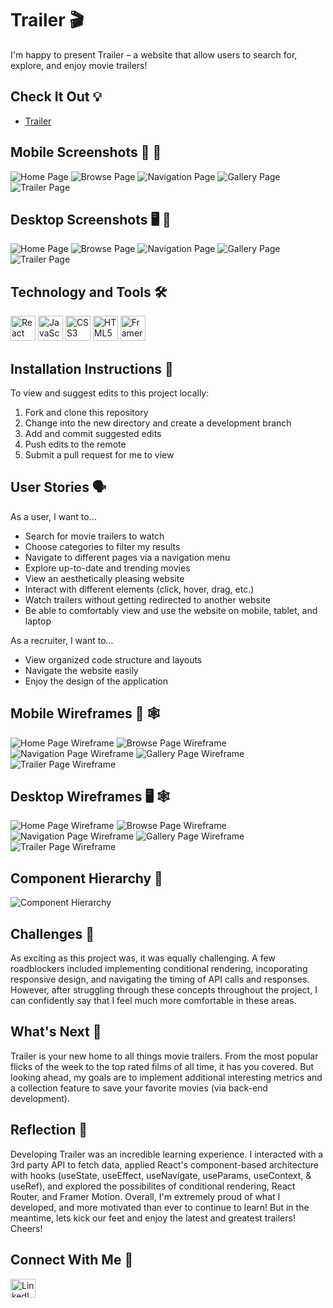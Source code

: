 # Trailer 🎬
I'm happy to present Trailer – a website that allow users to search for, explore, and enjoy movie trailers!

## Check It Out 💡 
- [Trailer](https://trailer-lancechincodes.netlify.app/) 

## Mobile Screenshots 📱 📸
![Home Page](/screenshots/mobile/home-mobile-screenshot.png)
![Browse Page](/screenshots/mobile/browse-mobile-screenshot.png)
![Navigation Page](/screenshots/mobile/nav-mobile-screenshot.png)
![Gallery Page](/screenshots/mobile/gallery-mobile-screenshot.png)
![Trailer Page](/screenshots/mobile/trailer-mobile-screenshot.png)

## Desktop Screenshots 🖥 📸
![Home Page](/screenshots/desktop/home-screenshot.png)
![Browse Page](/screenshots/desktop/browse-screenshot.png)
![Navigation Page](/screenshots/desktop/nav-screenshot.png)
![Gallery Page](/screenshots/desktop/gallery-screenshot.png)
![Trailer Page](/screenshots/desktop/trailer-screenshot.png)

## Technology and Tools 🛠
<p align="left">
<a target="_blank" href="https://reactjs.org/"> <img src="https://brandslogos.com/wp-content/uploads/images/large/react-logo-1.png" alt="React Icon" width="40" height="40"/></a> 
<a target="_blank" href="https://developer.mozilla.org/en-US/docs/Web/JavaScript"><img src="https://raw.githubusercontent.com/devicons/devicon/master/icons/javascript/javascript-original.svg" alt="JavaScript Icon" width="40" height="40"/></a>
 <a target="_blank" href="https://developer.mozilla.org/en-US/docs/Web/CSS"> <img src="https://raw.githubusercontent.com/devicons/devicon/master/icons/css3/css3-original-wordmark.svg" alt="CSS3 Icon" width="40" height="40"/></a> 
 <a target="_blank" href="https://developer.mozilla.org/en-US/docs/Web/HTML" > <img src="https://raw.githubusercontent.com/devicons/devicon/master/icons/html5/html5-original-wordmark.svg" alt="HTML5 Icon" width="40" height="40"/></a>
 <a target="_blank" href="https://www.framer.com/motion/"> <img src="https://pagepro.co/blog/wp-content/uploads/2020/03/framer-motion.png" alt="Framer Motion Icon" width="40" height="40"/></a> 
</p>

## Installation Instructions 📲
To view and suggest edits to this project locally:
1. Fork and clone this repository
2. Change into the new directory and create a development branch 
3. Add and commit suggested edits
4. Push edits to the remote
5. Submit a pull request for me to view

## User Stories 🗣
As a user, I want to...
- Search for movie trailers to watch 
- Choose categories to filter my results
- Navigate to different pages via a navigation menu
- Explore up-to-date and trending movies
- View an aesthetically pleasing website
- Interact with different elements (click, hover, drag, etc.)
- Watch trailers without getting redirected to another website
- Be able to comfortably view and use the website on mobile, tablet, and laptop

As a recruiter, I want to...
- View organized code structure and layouts 
- Navigate the website easily 
- Enjoy the design of the application

## Mobile Wireframes 📱 🕸
![Home Page Wireframe](/planning/wireframes/mobile/home-mobile.png)
![Browse Page Wireframe](/planning/wireframes/mobile/browse-mobile.png)
![Navigation Page Wireframe](/planning/wireframes/mobile/nav-menu-mobile.png)
![Gallery Page Wireframe](/planning/wireframes/mobile/gallery-mobile.png)
![Trailer Page Wireframe](/planning/wireframes/mobile/trailer-mobile.png)
## Desktop Wireframes 🖥 🕸
![Home Page Wireframe](/planning/wireframes/desktop/home-desktop.png)
![Browse Page Wireframe](/planning/wireframes/desktop/browse-desktop.png)
![Navigation Page Wireframe](/planning/wireframes/desktop/nav-menu-desktop.png)
![Gallery Page Wireframe](/planning/wireframes/desktop/gallery-desktop.png)
![Trailer Page Wireframe](/planning/wireframes/desktop/trailer-desktop.png)

## Component Hierarchy 🧩
![Component Hierarchy](/planning/component-hierarchy/component-hierarchy.png)

## Challenges 💪
As exciting as this project was, it was equally challenging. A few roadblockers included implementing conditional rendering, incoporating responsive design, and navigating the timing of API calls and responses. However, after struggling through these concepts throughout the project, I can confidently say that I feel much more comfortable in these areas.

## What's Next 🏁
Trailer is your new home to all things movie trailers. From the most popular flicks of the week to the top rated films of all time, it has you covered. But looking ahead, my goals are to implement additional interesting metrics and a collection feature to save your favorite movies (via back-end development). 

## Reflection 🙌
Developing Trailer was an incredible learning experience. I interacted with a 3rd party API to fetch data, applied React's component-based architecture with hooks (useState, useEffect, useNavigate, useParams, useContext, & useRef), and explored the possibilites of conditional rendering, React Router, and Framer Motion. Overall, I'm extremely proud of what I developed, and more motivated than ever to continue to learn! But in the meantime, lets kick our feet and enjoy the latest and greatest trailers! Cheers!

## Connect With Me 👥
<p align="left">
<a target="_blank" href="https://www.linkedin.com/in/lance-chin/"><img align="center" src="https://raw.githubusercontent.com/rahuldkjain/github-profile-readme-generator/master/src/images/icons/Social/linked-in-alt.svg" alt="LinkedIn Icon" height="30" width="40"/></a>
</p>
